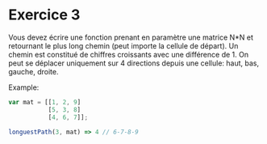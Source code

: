 # Exercice 3

Vous devez écrire une fonction prenant en paramètre une matrice N*N et retournant le plus long chemin (peut importe la cellule de départ). Un chemin est constitué de chiffres croissants avec une différence de 1.
On peut se déplacer uniquement sur 4 directions depuis une cellule: haut, bas, gauche, droite.

Example:
```javascript
var mat = [[1, 2, 9]
           [5, 3, 8]
           [4, 6, 7]];

longuestPath(3, mat) => 4 // 6-7-8-9
```

